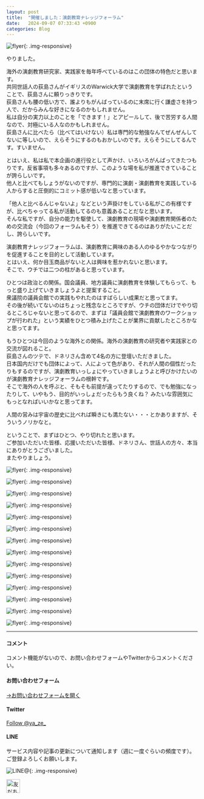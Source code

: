 ```yaml
---
layout: post
title:  "開催しました：演劇教育ナレッジフォーラム"
date:   2024-09-07 07:33:43 +0900
categories: Blog
---
```


![flyer]({{site.baseurl}}/img/20240907_01.jpg){: .img-responsive}

やりました。

海外の演劇教育研究家、実践家を毎年呼べているのはこの団体の特色だと思います。  
共同世話人の荻島さんがイギリスのWarwick大学で演劇教育を学ばれたということで、荻島さんに頼りっきりです。  
荻島さんも腰の低い方で、誰よりもがんばっているのに末席に行く謙虚さを持つ人で、だからみんな好きになるのかもしれません。  
私は自分の実力以上のことを「できます！」とアピールして、後で苦労する人間なので、対極にいる人なのかもしれません。  
荻島さんに比べたら（比べてはいけない）私は専門的な勉強なんてぜんぜんしてないに等しいので、えらそうにするのもおかしいのです。えらそうにしてるんです。すいません。

とはいえ、私は私で本企画の進行役として声かけ、いろいろがんばってきたつもりです。反省事項も多々あるのですが、このような場を私が推進できていることが誇らしいです。  
他人と比べてもしょうがないのですが、専門的に演劇・演劇教育を実践している人からすると圧倒的にコミット感が低いなと思っています。

「他人と比べるんじゃないよ」などという声掛けをしている私がこの有様ですが、比べちゃってる私が活動してるのも意義あることだなと思います。  
そんな私ですが、自分の能力を駆使して、演劇教育の現場や演劇教育関係者のための交流会（今回のフォーラムもそう）を推進できてるのはありがたいことだし、誇らしいです。

演劇教育ナレッジフォーラムは、演劇教育に興味のある人のゆるやかなつながりを促進することを目的として活動しています。  
とはいえ、何か目玉商品がないと人は興味を惹かれないと思います。  
そこで、ウチでは二つの柱があると思っています。

ひとつは政治との関係。国会議員、地方議員に演劇教育を体験してもらって、もっと盛り上げていきましょうよと提案すること。  
衆議院の議員会館での実践もやれたのはすばらしい成果だと思ってます。  
その後が続いてないのはちょっと残念なところですが、ウチの団体だけでやり切るところじゃないと思ってるので、まずは「議員会館で演劇教育のワークショップが行われた」という実績をひとつ積み上げたことが業界に貢献したところかなと思ってます。

もうひとつは今回のような海外との関係。海外の演劇教育の研究者や実践家との交流が図れること。  
荻島さんのツテで、ドネリさん含めて4名の方に登壇いただきました。  
日本国内だけでも団体によって、人によって色があり、それが人間の個性だったりもするのですが、演劇教育いっしょにやっていきましょうよと呼びかけたいのが演劇教育ナレッジフォーラムの根幹です。  
そこで海外の人を呼ぶと、そもそも前提が違ってたりするので、でも勉強になったりして、いやもう、目的がいっしょだったらもう良くね？ みたいな雰囲気にもっとなればいいかなと思ってます。

人間の営みは宇宙の歴史に比べれば瞬きにも満たない・・・とかありますが、そういうノリかなと。

ということで、まずはひとつ、やり切れたと思います。  
ご参加いただいた皆様、応援いただいた皆様、ドネリさん、世話人の方々、本当にありがとうございました。  
またやりましょう。

![flyer]({{site.baseurl}}/img/20240907_02.jpg){: .img-responsive}

![flyer]({{site.baseurl}}/img/20240907_03.jpg){: .img-responsive}

![flyer]({{site.baseurl}}/img/20240907_04.jpg){: .img-responsive}

![flyer]({{site.baseurl}}/img/20240907_05.jpg){: .img-responsive}

![flyer]({{site.baseurl}}/img/20240907_06.jpg){: .img-responsive}

![flyer]({{site.baseurl}}/img/20240907_07.jpg){: .img-responsive}

![flyer]({{site.baseurl}}/img/20240907_08.jpg){: .img-responsive}

![flyer]({{site.baseurl}}/img/20240907_09.jpg){: .img-responsive}

![flyer]({{site.baseurl}}/img/20240907_10.jpg){: .img-responsive}

![flyer]({{site.baseurl}}/img/20240907_11.jpg){: .img-responsive}

![flyer]({{site.baseurl}}/img/20240907_12.jpg){: .img-responsive}

![flyer]({{site.baseurl}}/img/20240907_13.jpg){: .img-responsive}

![flyer]({{site.baseurl}}/img/20240907_14.jpg){: .img-responsive}

![flyer]({{site.baseurl}}/img/20240907_15.jpg){: .img-responsive}

---
#### コメント
コメント機能がないので、お問い合わせフォームやTwitterからコメントください。

#### お問い合わせフォーム
[→お問い合わせフォームを開く]({{site.baseurl}}/docs/contact/)

#### Twitter

<a href="https://twitter.com/ya_ze_?ref_src=twsrc%5Etfw" class="twitter-follow-button" data-show-count="false">Follow @ya_ze_</a><script async src="https://platform.twitter.com/widgets.js" charset="utf-8"></script>


#### LINE

サービス内容や記事の更新について通知します（週に一度ぐらいの頻度です）。
ご登録よろしくお願いします。

![LINE@]({{site.baseurl}}/img/lineat.png){: .img-responsive}

<a href="https://line.me/R/ti/p/%40tqt3140x"><img height="36" border="0" alt="友だち追加" src="https://scdn.line-apps.com/n/line_add_friends/btn/ja.png"></a>
